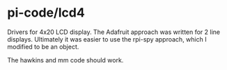# pi-code/lcd4
Drivers for 4x20 LCD display. 
The Adafruit approach was written for 2 line displays.  Ultimately it was easier to use the rpi-spy approach, which I modified to be an object.  

The hawkins and mm code should work. 

